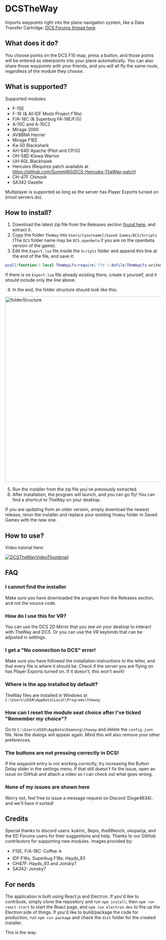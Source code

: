 # DCSTheWay
Imports waypoints right into the plane navigation system, like a Data Transfer Cartridge.
[DCS Forums thread here](https://forum.dcs.world/topic/272110-transfer-steerpoints-from-the-f10-map-into-the-aircraft-dcs-the-way/)

## What does it do?
You choose points on the DCS F10 map, press a button, and those points will be entered as steerpoints into your plane automatically. 
You can also share those waypoints with your friends, and you will all fly the same route, regardless of the module they choose.

## What is supported?
Supported modules:
* F-15E
* F-16 (& All IDF Mods Project F16s)
* F/A-18C (& Superbug FA-18E/F/G) 
* A-10C and A-10C2
* Mirage 2000
* AV8BNA Harrier
* Mirage F1EE
* Ka-50 Blackshark
* AH-64D Apache (Pilot and CP/G)
* OH-58D Kiowa Warrior
* UH-60L Blackhawk
* Hercules (Requires patch available at https://github.com/Summit60/DCS-Hercules-TheWay-patch)
* CH-47F Chinook
* SA342 Gazelle
 
Multiplayer is supported as long as the server has Player Exports turned on (most servers do).

## How to install?
1. Download the latest zip file from the Releases section [found here](https://github.com/aronCiucu/DCSTheWay/releases), and extract it. 
2. Copy the folder `TheWay` into `Users/[yourname]/Saved Games/DCS/Scripts`
   (The `DCS` folder name may be `DCS.openbeta` if you are on the openbeta version of the game).
3. Edit the `Export.lua` file inside the `Scripts` folder and append this line at the end of the file, and save it:
  ```lua
  pcall(function() local TheWayLfs=require('lfs');dofile(TheWayLfs.writedir()..'Scripts/TheWay/TheWay.lua'); end)
  ```
   If there is no `Export.lua` file already existing there, create it yourself, and it should include only the line above.

4. In the end, the folder structure should look like this:
 <img width="598" alt="folderStructure" src="https://github.com/aronCiucu/DCSTheWay/assets/45103765/567f33de-e6e5-4568-8026-30c3f39f62f7">
   
5. Run the installer from the zip file you've previously extracted.
6. After installation, the program will launch, and you can go fly! You can find a shortcut to TheWay on your desktop.

If you are updating from an older version, simply download the newest release, rerun the installer and replace your existing `TheWay` folder in Saved Games with the new one.

## How to use? 
Video tutorial here:

[![DCSTheWayVideoThumbnail](https://img.youtube.com/vi/B2Q1VurZ8ms/default.jpg)](https://youtu.be/B2Q1VurZ8ms)

## FAQ
### I cannot find the installer
Make sure you have downloaded the program from the Releases section, and not the source code.  
### How do I use this for VR?
You can use the DCS 2D Mirror that you see on your desktop to interact with TheWay and DCS.
Or you can use the VR keybinds that can be adjusted in settings. 
### I get a "No connection to DCS" error!
Make sure you have followed the installation instructions to the letter, and that every file is where it should be.
Check if the server you are flying on has Player Exports turned on. If it doesn't, this won't work! 
### Where is the app installed by default?
TheWay files are installed in Windows at `C:\Users\USER\AppData\Local\Programs\theway`
### How can I reset the module seat choice after I've ticked "Remember my choice"?
Go to `C:\Users\USER\AppData\Roaming\theway` and delete the `config.json` file. Now the dialogs will appear again.
Mind this will also remove your other preferences.
### The buttons are not pressing correctly in DCS!
If the waypoint entry is not working correctly, try increasing the Button Delay slider in the settings menu.
If that still doesn't fix the issue, open an issue on GitHub and attach a video so I can check out what goes wrong.
### None of my issues are shown here
Worry not, feel free to issue a message request on Discord (Doge4634), and we'll have it sorted!

## Credits
Special thanks to discord users: kukiric, Bepis, the88tench, okopanja, and the ED Forums users for their suggestions and help.
Thanks to our GitHub contributors for supporting new modules. 
Images provided by:
* F15E, F/A-18C: Coffee :coffee:
* IDF F16s, Superbug F18s: Hayds_93
* CH47F: Hayds_93 and Jonsky7
* SA342: Jonsky7

## For nerds
The application is built using React.js and Electron. If you'd like to contribute, simply clone the repository and run `npm install`, then `npm run react-start` to start the React page, and `npm run electron-dev` to fire up the Electron side of things.
If you'd like to build/package the code for production, run `npm run package` and check the `dist` folder for the created installer. 

This is the way.

